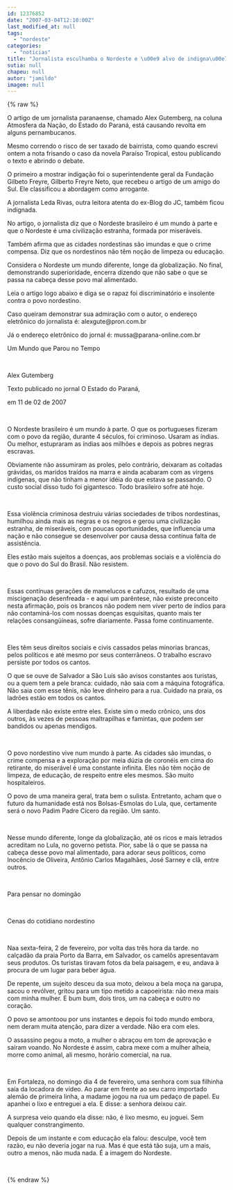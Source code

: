 ```yaml
---
id: 12376852
date: "2007-03-04T12:10:00Z"
last_modified_at: null
tags:
  - "nordeste"
categories:
  - "noticias"
title: "Jornalista esculhamba o Nordeste e \u00e9 alvo de indigna\u00e7\u00e3o"
sutia: null
chapeu: null
autor: "jamildo"
imagem: null
---
```

{% raw %}
<p>O artigo de um jornalista paranaense, chamado Alex Gutemberg, na coluna Atmosfera da Na&ccedil;&atilde;o, do Estado do Paran&aacute;, est&aacute; causando revolta em alguns pernambucanos.</p>
<p>Mesmo correndo o risco de ser taxado de bairrista, como quando escrevi ontem a nota frisando o caso da novela Para&iacute;so Tropical, estou publicando o texto e abrindo o debate.</p>
<p>O primeiro a mostrar indiga&ccedil;&atilde;o foi o superintendente geral da Funda&ccedil;&atilde;o Gilbeto Freyre, Gilberto Freyre Neto, que recebeu o artigo de um amigo do Sul. Ele classificou a abordagem como arrogante.</p>
<p>A jornalista Leda Rivas, outra leitora atenta do ex-Blog do JC, tamb&eacute;m ficou indignada.</p>
<p>No artigo, o jornalista diz que o Nordeste brasileiro &eacute; um mundo &agrave; parte e que o Nordeste &eacute; uma civiliza&ccedil;&atilde;o estranha, formada por miser&aacute;veis.</p>
<p>Tamb&eacute;m afirma que as cidades nordestinas s&atilde;o imundas e que o crime compensa. Diz que os nordestinos n&atilde;o t&ecirc;m no&ccedil;&atilde;o de limpeza ou educa&ccedil;&atilde;o.</p>
<p>Considera o Nordeste um mundo diferente, longe da globaliza&ccedil;&atilde;o. No final, demonstrando superioridade, encerra dizendo que n&atilde;o sabe o que se passa na cabe&ccedil;a desse povo mal alimentado.</p>
<p>Leia o artigo logo abaixo e diga se o rapaz foi discriminat&oacute;rio e insolente contra o povo nordestino.</p>
<p>Caso queiram demonstrar sua admira&ccedil;&atilde;o com o autor, o endere&ccedil;o eletr&ocirc;nico do jornalista &eacute;: alexgute@pron.com.br</p>
<p>J&aacute; o endere&ccedil;o eletr&ocirc;nico do jornal &eacute;: mussa@parana-online.com.br</p>
<p>Um Mundo que Parou no Tempo</p>
<p>&nbsp;</p>
<p>Alex Gutemberg</p>
<p>Texto publicado no jornal O Estado do Paran&aacute;,</p>
<p>em 11 de 02 de 2007</p>
<p>&nbsp;</p>
<p>O Nordeste brasileiro &eacute; um mundo &agrave; parte. O que os portugueses fizeram com o povo da regi&atilde;o, durante 4 s&eacute;culos, foi criminoso. Usaram as &iacute;ndias. Ou melhor, estupraram as &iacute;ndias aos milh&otilde;es e depois as pobres negras escravas.</p>
<p>Obviamente n&atilde;o assumiram as proles, pelo contr&aacute;rio, deixaram as coitadas gr&aacute;vidas, os maridos tra&iacute;dos na marra e ainda acabaram com as virgens ind&iacute;genas, que n&atilde;o tinham a menor id&eacute;ia do que estava se passando. O custo social disso tudo foi gigantesco. Todo brasileiro sofre at&eacute; hoje.</p>
<p>&nbsp;</p>
<p>Essa viol&ecirc;ncia criminosa destruiu v&aacute;rias sociedades de tribos nordestinas, humilhou ainda mais as negras e os negros e gerou uma civiliza&ccedil;&atilde;o estranha, de miser&aacute;veis, com poucas oportunidades, que influencia uma na&ccedil;&atilde;o e n&atilde;o consegue se desenvolver por causa dessa cont&iacute;nua falta de assist&ecirc;ncia.</p>
<p>Eles est&atilde;o mais sujeitos a doen&ccedil;as, aos problemas sociais e a viol&ecirc;ncia do que o povo do Sul do Brasil. N&atilde;o resistem.</p>
<p>&nbsp;</p>
<p>Essas cont&iacute;nuas gera&ccedil;&otilde;es de mamelucos e cafuzos, resultado de uma miscigena&ccedil;&atilde;o desenfreada - e aqui um par&ecirc;ntese, n&atilde;o existe preconceito nesta afirma&ccedil;&atilde;o, pois os brancos n&atilde;o podem nem viver perto de &iacute;ndios para n&atilde;o contamin&aacute;-los com nossas doen&ccedil;as esquisitas, quanto mais ter rela&ccedil;&otilde;es consang&uuml;&iacute;neas, sofre diariamente. Passa fome continuamente.</p>
<p>&nbsp;</p>
<p>Eles t&ecirc;m seus direitos sociais e civis cassados pelas minorias brancas, pelos pol&iacute;ticos e at&eacute; mesmo por seus conterr&acirc;neos. O trabalho escravo persiste por todos os cantos.</p>
<p>O que se ouve de Salvador a S&atilde;o Lu&iacute;s s&atilde;o avisos constantes aos turistas, ou a quem tem a pele branca: cuidado, n&atilde;o saia com a m&aacute;quina fotogr&aacute;fica. N&atilde;o saia com esse t&ecirc;nis, n&atilde;o leve dinheiro para a rua. Cuidado na praia, os ladr&otilde;es est&atilde;o em todos os cantos.</p>
<p>A liberdade n&atilde;o existe entre eles. Existe sim o medo cr&ocirc;nico, uns dos outros, &agrave;s vezes de pessoas maltrapilhas e famintas, que podem ser bandidos ou apenas mendigos.</p>
<p>&nbsp;</p>
<p>O povo nordestino vive num mundo &agrave; parte. As cidades s&atilde;o imundas, o crime compensa e a explora&ccedil;&atilde;o por meia d&uacute;zia de coron&eacute;is em cima do retirante, do miser&aacute;vel &eacute; uma constante infinita. Eles n&atilde;o t&ecirc;m no&ccedil;&atilde;o de limpeza, de educa&ccedil;&atilde;o, de respeito entre eles mesmos. S&atilde;o muito hospitaleiros.</p>
<p>O povo de uma maneira geral, trata bem o sulista. Entretanto, acham que o futuro da humanidade est&aacute; nos Bolsas-Esmolas do Lula, que, certamente ser&aacute; o novo Padim Padre C&iacute;cero da regi&atilde;o. Um santo.</p>
<p>&nbsp;</p>
<p>Nesse mundo diferente, longe da globaliza&ccedil;&atilde;o, at&eacute; os ricos e mais letrados acreditam no Lula, no governo petista. Pior, sabe l&aacute; o que se passa na cabe&ccedil;a desse povo mal alimentado, para adorar seus pol&iacute;ticos, como Inoc&ecirc;ncio de Oliveira, Ant&ocirc;nio Carlos Magalh&atilde;es, Jos&eacute; Sarney e cl&atilde;, entre outros.</p>
<p>&nbsp;</p>
<p>Para pensar no doming&atilde;o</p>
<p>&nbsp;</p>
<p>Cenas do cotidiano nordestino</p>
<p>&nbsp;</p>
<p>Naa sexta-feira, 2 de fevereiro, por volta das tr&ecirc;s hora da tarde. no cal&ccedil;ad&atilde;o da praia Porto da Barra, em Salvador, os camel&ocirc;s apresentavam seus produtos. Os turistas tiravam fotos da bela paisagem, e eu, andava &agrave; procura de um lugar para beber &aacute;gua.</p>
<p>De repente, um sujeito desceu da sua moto, deixou a bela mo&ccedil;a na garupa, sacou o rev&oacute;lver, gritou para um tipo metido a capoeirista: n&atilde;o mexa mais com minha mulher. E bum bum, dois tiros, um na cabe&ccedil;a e outro no cora&ccedil;&atilde;o.</p>
<p>O povo se amontoou por uns instantes e depois foi todo mundo embora, nem deram muita aten&ccedil;&atilde;o, para dizer a verdade. N&atilde;o era com eles.</p>
<p>O assassino pegou a moto, a mulher o abra&ccedil;ou em tom de aprova&ccedil;&atilde;o e sa&iacute;ram voando. No Nordeste &eacute; assim, cabra mexe com a mulher alheia, morre como animal, ali mesmo, hor&aacute;rio comercial, na rua.</p>
<p>&nbsp;</p>
<p>Em Fortaleza, no domingo dia 4 de fevereiro, uma senhora com sua filhinha sa&iacute;a da locadora de v&iacute;deo. Ao parar em frente ao seu carro importado alem&atilde;o de primeira linha, a madame jogou na rua um peda&ccedil;o de papel. Eu apanhei o lixo e entreguei a ela. E disse: a senhora deixou cair.</p>
<p>A surpresa veio quando ela disse: n&atilde;o, &eacute; lixo mesmo, eu joguei. Sem qualquer constrangimento.</p>
<p>Depois de um instante e com educa&ccedil;&atilde;o ela falou: desculpe, voc&ecirc; tem raz&atilde;o, eu n&atilde;o deveria jogar na rua. Mas &eacute; que est&aacute; t&atilde;o suja, um a mais, outro a menos, n&atilde;o muda nada. &Eacute; a imagem do Nordeste.</p>
<p>&nbsp;</p>
{% endraw %}
